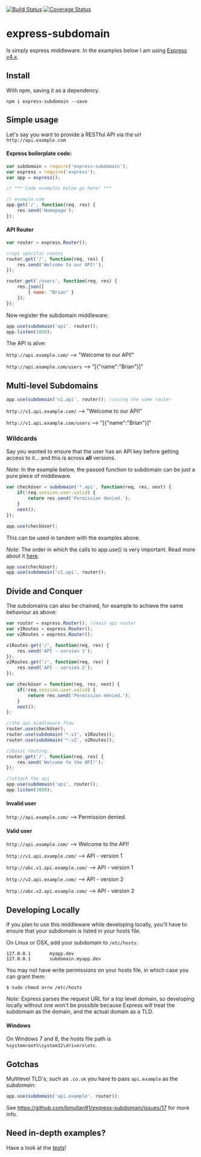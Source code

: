 [![Build Status](https://travis-ci.org/bmullan91/express-subdomain.svg?branch=master)](https://travis-ci.org/bmullan91/express-subdomain) [![Coverage Status](https://coveralls.io/repos/bmullan91/express-subdomain/badge.png?branch=master)](https://coveralls.io/r/bmullan91/express-subdomain?branch=master)

# express-subdomain

Is simply express middleware. In the examples below I am using [Express v4.x](http://expressjs.com/).

## Install

With npm, saving it as a dependency.

    npm i express-subdomain --save

## Simple usage

Let's say you want to provide a RESTful API via the url `http://api.example.com`

#### Express boilerplate code:

``` js
var subdomain = require('express-subdomain');
var express = require('express');
var app = express();

// *** Code examples below go here! ***

// example.com
app.get('/', function(req, res) {
    res.send('Homepage');
});

```

#### API Router

``` js
var router = express.Router();

//api specific routes
router.get('/', function(req, res) {
    res.send('Welcome to our API!');
});

router.get('/users', function(req, res) {
    res.json([
        { name: "Brian" }
    ]);
});
```

Now register the subdomain middleware:
``` js
app.use(subdomain('api', router));
app.listen(3000);
```
The API is alive:

`http://api.example.com/` --> "Welcome to our API!"

`http://api.example.com/users` --> "[{"name":"Brian"}]"


## Multi-level Subdomains

``` js
app.use(subdomain('v1.api', router)); //using the same router
```

`http://v1.api.example.com/` --> "Welcome to our API!"

`http://v1.api.example.com/users` --> "[{"name":"Brian"}]"

### Wildcards

Say you wanted to ensure that the user has an API key before getting access to it... and this is across __all__ versions.

_Note_:
In the example below, the passed function to subdomain can be just a pure piece of middleware.

``` js
var checkUser = subdomain('*.api', function(req, res, next) {
    if(!req.session.user.valid) {
        return res.send('Permission denied.');
    }
    next();
});

app.use(checkUser);
```

This can be used in tandem with the examples above.

_Note_:
The order in which the calls to app.use() is very important. Read more about it [here](http://expressjs.com/4x/api.html#app.use).

``` js
app.use(checkUser);
app.use(subdomain('v1.api', router));
```

## Divide and Conquer

The subdomains can also be chained, for example to achieve the same behaviour as above:

``` js
var router = express.Router(); //main api router
var v1Routes = express.Router();
var v2Routes = express.Router();

v1Routes.get('/', function(req, res) {
    res.send('API - version 1');
});
v2Routes.get('/', function(req, res) {
    res.send('API - version 2');
});

var checkUser = function(req, res, next) {
    if(!req.session.user.valid) {
        return res.send('Permission denied.');
    }
    next();
};

//the api middleware flow
router.use(checkUser);
router.use(subdomain('*.v1', v1Routes));
router.use(subdomain('*.v2', v2Routes));

//basic routing..
router.get('/', function(req, res) {
    res.send('Welcome to the API!');
});

//attach the api
app.use(subdomain('api', router));
app.listen(3000);
```

#### Invalid user

`http://api.example.com/` --> Permission denied.

#### Valid user

`http://api.example.com/` --> Welcome to the API!

`http://v1.api.example.com/` --> API - version 1

`http://abc.v1.api.example.com/` --> API - version 1

`http://v2.api.example.com/` --> API - version 2

`http://abc.v2.api.example.com/` --> API - version 2

## Developing Locally

If you plan to use this middleware while developing locally, you'll have to
ensure that your subdomain is listed in your hosts file.

On Linux or OSX, add your subdomain to `/etc/hosts`:
```
127.0.0.1       myapp.dev
127.0.0.1       subdomain.myapp.dev
```

You may not have write permissions on your hosts file, in which case you can
grant them:
```
$ sudo chmod a+rw /etc/hosts
```

_Note_:
Express parses the request URL for a top level domain, so developing locally
without one won't be possible because Express will treat the subdomain as the
domain, and the actual domain as a TLD.

#### Windows

On Windows 7 and 8, the hosts file path is `%systemroot%\system32\drivers\etc`.

## Gotchas

Multilevel TLD's, such as `.co.uk` you have to pass `api.example` as the _subdomain_:

```js
app.use(subdomain('api.example', router));
```
See https://github.com/bmullan91/express-subdomain/issues/17 for more info.

## Need in-depth examples?

Have a look at the [tests](https://github.com/bmullan91/express-subdomain/tree/master/test)!
